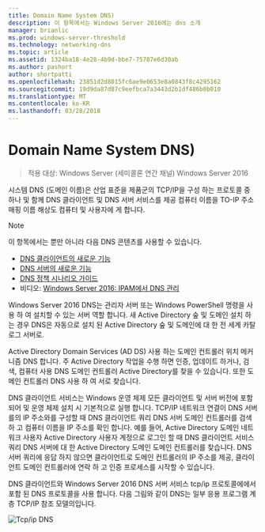 ```yaml
---
title: Domain Name System DNS)
description: 이 항목에서는 Windows Server 2016에는 dns 소개
manager: brianlic
ms.prod: windows-server-threshold
ms.technology: networking-dns
ms.topic: article
ms.assetid: 1324ba18-4e28-4b9d-bbe7-75707e6d30ab
ms.author: pashort
author: shortpatti
ms.openlocfilehash: 23851d2d8015fc6ae9e0653e8a0843f8c4295162
ms.sourcegitcommit: 19d9da87d87c9eefbca7a3443d2b1df486b0b010
ms.translationtype: MT
ms.contentlocale: ko-KR
ms.lasthandoff: 03/28/2018
---
```

# <a name="domain-name-system-dns"></a>Domain Name System DNS)

>적용 대상: Windows Server (세미콜론 연간 채널) Windows Server 2016

시스템 DNS (도메인 이름)은 산업 표준을 제품군의 TCP/IP을 구성 하는 프로토콜 중 하나 및 함께 DNS 클라이언트 및 DNS 서버 서비스를 제공 컴퓨터 이름을 TO-IP 주소 매핑 이름 해상도 컴퓨터 및 사용자에 게 합니다.  
  
> [!NOTE]  
> 이 항목에서는 뿐만 아니라 다음 DNS 콘텐츠를 사용할 수 있습니다.  
>   
> -   [DNS 클라이언트의 새로운 기능](What-s-New-in-DNS-Client.md)  
> -   [DNS 서버의 새로운 기능](What-s-New-in-DNS-Server.md)  
> -   [DNS 정책 시나리오 가이드](deploy/DNS-Policy-Scenario-Guide.md)  
> -   비디오: [Windows Server 2016: IPAM에서 DNS 관리](https://channel9.msdn.com/Blogs/windowsserver/Windows-Server-2016-DNS-management-in-IPAM)  
  
Windows Server 2016 DNS는 관리자 서버 또는 Windows PowerShell 명령을 사용 하 여 설치할 수 있는 서버 역할 합니다. 새 Active Directory 숲 및 도메인 설치 하는 경우 DNS은 자동으로 설치 된 Active Directory 숲 및 도메인에 대 한 전 세계 카탈로그 서버로.  
  
Active Directory Domain Services (AD DS) 사용 하는 도메인 컨트롤러 위치 메커니즘 DNS 합니다. 주 Active Directory 작업을 수행 하면 인증, 업데이트 하거나, 검색, 컴퓨터 사용 DNS 도메인 컨트롤러 Active Directory를 찾을 수 있습니다. 또한 도메인 컨트롤러 DNS 사용 하 여 서로 찾습니다.  
  
DNS 클라이언트 서비스는 Windows 운영 체제 모든 클라이언트 및 서버 버전에 포함 되어 및 운영 체제 설치 시 기본적으로 실행 합니다. TCP/IP 네트워크 연결이 DNS 서버를의 IP 주소와를 구성할 때 DNS 클라이언트 쿼리 DNS 서버 도메인 컨트롤러를 검색 하 고 컴퓨터 이름을 IP 주소를 확인 합니다. 예를 들어, Active Directory 도메인 네트워크 사용자 Active Directory 사용자 계정으로 로그인 할 때 DNS 클라이언트 서비스 쿼리 DNS 서버에 대 한 Active Directory 도메인 도메인 컨트롤러를 찾습니다. DNS 서버 쿼리에 응답 하지 않으면 클라이언트로 도메인 컨트롤러의 IP 주소를 제공, 클라이언트 도메인 컨트롤러에 연락 하 고 인증 프로세스를 시작할 수 있습니다.  
  
DNS 클라이언트와 Windows Server 2016 DNS 서버 서비스 tcp/ip 프로토콜에에서 포함 된 DNS 프로토콜을 사용 합니다. 다음 그림와 같이 DNS는 일부 응용 프로그램 계층 TCP/IP 참조 모델의입니다.  
  
![Tcp/ip DNS](../media/Domain-Name-System--DNS-/dns_in_tcpip.jpg)  
  

